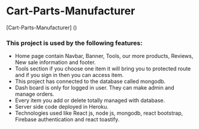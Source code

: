 # Cart-Parts-Manufacturer

 [Cart-Parts-Manufacturer] ()


### This project is used by the following features:

 * Home page contain Navbar, Banner, Tools, our more products,  Reviews, New sale information and footer.
 * Tools section if you choose one item it will bring you to protected route and if you sign in then you can access item.
 * This project has connected to the database called mongodb.
 * Dash board is only for logged in user. They can make admin and manage orders.
 * Every item you add or delete totally managed with database.
 * Server side code deployed in Heroku.
 * Technologies used like React js, node js, mongodb, react bootstrap, Firebase authentication and react toastify.

 

 

 

 

 
 
 
